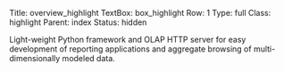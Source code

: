 Title: overview_highlight
TextBox: box_highlight
Row: 1
Type: full
Class: highlight
Parent: index
Status: hidden

Light-weight Python framework and OLAP HTTP server for easy development of reporting applications and aggregate browsing of multi-dimensionally modeled data.
